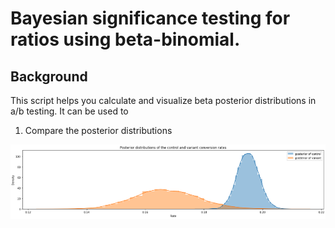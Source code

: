 # Bayesian significance testing for ratios using beta-binomial. 

## Background

This script helps you calculate and visualize beta posterior distributions in a/b testing. It can be used to

1. Compare the posterior distributions 

![Posterior](posterior_comparing.png)

